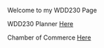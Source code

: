 Welcome to my WDD230 Page

WDD230 Planner [Here](https://ncclapyohands.github.io/WDD_230/)

Chamber of Commerce [Here]((https://ncclapyohands.github.io/WDD_230/Chamber/index.html))